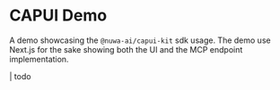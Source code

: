 # CAPUI Demo

A demo showcasing the `@nuwa-ai/capui-kit` sdk usage. The demo use Next.js for the sake showing both the UI and the MCP endpoint implementation.

| todo 
